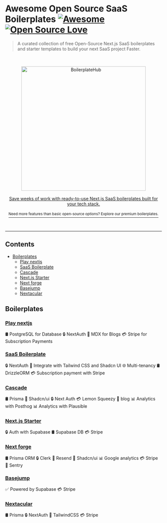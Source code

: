 # Awesome Open Source SaaS Boilerplates [![Awesome](https://awesome.re/badge.svg)](https://awesome.re) [![Open Source Love](https://badges.frapsoft.com/os/v1/open-source.svg?v=102)](https://github.com/ellerbrock/open-source-badges/)

> A curated collection of free Open-Source Next.js SaaS boilerplates and starter templates to build your next SaaS project Faster.

<div align="center">
  <br>
  <br>
  <div>
    <a href="https://boilerplatehub.com?utm_campaign=github_repo&utm_medium=referral&utm_content=awesome-opensource-boilerplates">
      <div>
        <img src="/topboilerplate.com" width="400" alt="BoilerplateHub">
      </div>
      <br>
    Save weeks of work with ready-to-use Next.js SaaS boilerplates built for your tech stack.

<div>
 <br> <sup>Need more features than basic open-source options? Explore our premium boilerplates.</sup>
  </div>
    </a>
  </div>
  <br>
  <br>
  <hr>
</div>

## Contents

- [Boilerplates](#boilerplates)
  - [Play nextjs](#play-nextjs)
  - [SaaS Boilerplate](#saas-boilerplate)
  - [Cascade](#cascade)
  - [Next.js Starter](#nextjs-starter)
  - [Next forge](#next-forge)
  - [Basejump](#basejump)
  - [Nextacular](#nextacular)
<!-- - [Star History](#star-history) -->

## Boilerplates

### [Play nextjs](https://github.com/NextJSTemplates/play-nextjs) 

🛢 PostgreSQL for Database 
🔒 NextAuth 
📝 MDX for Blogs
💳 Stripe for Subscription Payments

### [SaaS Boilerplate](https://github.com/ixartz/SaaS-Boilerplate)

🔒 NextAuth 
💎 Integrate with Tailwind CSS and Shadcn UI
🌐 Multi-tenancy
🛢 DrizzleORM
💳 Subscription payment with Stripe


### [Cascade](https://cascade.stackonfire.com/)  

🛢 Prisma
🎨 Shadcn/ui
🔒 Next Auth
💳 Lemon Squeezy
📝 blog 
📊 Analytics with Posthog 
📊 Analytics with Plausible

### [Next.js Starter](https://github.com/vercel/nextjs-subscription-payments/)  

🔒 Auth with Supabase
🛢 Supabase DB
💳 Stripe

### [Next forge](https://www.next-forge.com/)  

🛢 Prisma ORM
🔒 Clerk
📧 Resend
🎨 Shadcn/ui
📊 Google analytics
💳 Stripe
📝 Sentry


### [Basejump](https://usebasejump.com/)

✅ Powered by Supabase
💳 Stripe


### [Nextacular](https://nextacular.co/)

🛢 Prisma
🔒 NextAuth
🎨 TailwindCSS
💳 Stripe


<!-- 
## Star History

[![Star History Chart](https://api.star-history.com/svg?repos=EinGuterWaran/awesome-opensource-boilerplates&type=Date)](https://star-history.com/#EinGuterWaran/awesome-opensource-boilerplates&Date)
 -->